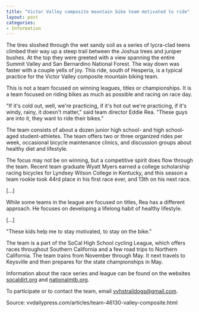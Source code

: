 ```yaml
---
title: "Victor Valley composite mountain bike team motivated to ride"
layout: post
categories:
- Information
---
```


The tires sloshed through the wet sandy soil as a series of lycra-clad teens climbed their way up a steep trail between the Joshua trees and juniper bushes. At the top they were greeted with a view spanning the entire Summit Valley and San Bernardino National Forest. The way down was faster with a couple yells of joy. This ride, south of Hesperia, is a typical practice for the Victor Valley composite mountain biking team.

This is not a team focused on winning leagues, titles or championships. It is a team focused on riding bikes as much as possible and racing on race day.

"If it's cold out, well, we're practicing, if it's hot out we're practicing, if it's windy, rainy, it doesn't matter," said team director Eddie Rea. "These guys are into it, they want to ride their bikes."

The team consists of about a dozen junior high school- and high school-aged student-athletes. The team offers two or three organized rides per week, occasional bicycle maintenance clinics, and discussion groups about healthy diet and lifestyle.

The focus may not be on winning, but a competitive spirit does flow through the team. Recent team graduate Wyatt Myers earned a college scholarship racing bicycles for Lyndsey Wilson College in Kentucky, and this season a team rookie took 44rd place in his first race ever, and 13th on his next race.

\[...\]

While some teams in the league are focused on titles, Rea has a different approach. He focuses on developing a lifelong habit of healthy lifestyle.

\[...\]

"These kids help me to stay motivated, to stay on the bike."

The team is a part of the SoCal High School cycling League, which offers races throughout Southern California and a few road trips to Northern California. The team trains from November through May. It next travels to Keysville and then prepares for the state championships in May.

Information about the race series and league can be found on the websites [socaldirt.org](https://socaldirt.org/) and [nationalmtb.org](https://www.nationalmtb.org/).

To participate or to contact the team, email vvhstraildogs@gmail.com.

Source: vvdailypress.com/articles/team-46130-valley-composite.html